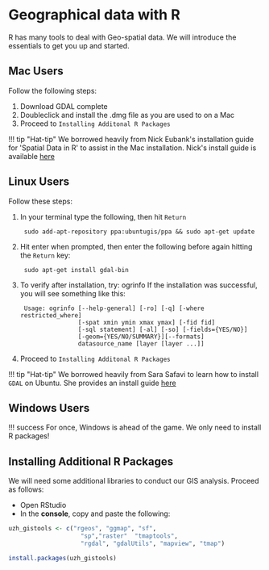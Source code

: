 # Geographical data with R

R has many tools to deal with Geo-spatial data.
We will introduce the essentials to get you up and started.

## Mac Users

Follow the following steps:

1. Download GDAL complete
2. Doubleclick and install the .dmg file as you are used to on a Mac
3. Proceed to `Installing Additonal R Packages`

!!! tip "Hat-tip"
    We borrowed heavily from Nick Eubank's installation guide for 'Spatial Data in R' to assist in the Mac installation.
    Nick's install guide is available [here](http://www.nickeubank.com/wp-content/uploads/2015/10/RGIS1_SpatialDataTypes_part0_setup.html)

## Linux Users

Follow these steps:

1. In your terminal type the following, then hit `Return`

        sudo add-apt-repository ppa:ubuntugis/ppa && sudo apt-get update

2. Hit enter when prompted, then enter the following before again hitting the `Return` key:

        sudo apt-get install gdal-bin

3. To verify after installation, try:
        ogrinfo
If the installation was successful, you will see something like this:

        Usage: ogrinfo [--help-general] [-ro] [-q] [-where restricted_where]
                       [-spat xmin ymin xmax ymax] [-fid fid]
                       [-sql statement] [-al] [-so] [-fields={YES/NO}]
                       [-geom={YES/NO/SUMMARY}][--formats]
                       datasource_name [layer [layer ...]]

4. Proceed to `Installing Additonal R Packages`

!!! tip "Hat-tip"
    We borrowed heavily from Sara Safavi to learn how to install `GDAL` on Ubuntu.
    She provides an install guide [here](http://www.sarasafavi.com/installing-gdalogr-on-ubuntu.html)

## Windows Users

!!! success
    For once, Windows is ahead of the game. We only need to install R packages!


## Installing Additional R Packages

We will need some additional libraries to conduct our GIS analysis. Proceed as follows:

* Open RStudio
* In the **console**, copy and paste the following:
```r
uzh_gistools <- c("rgeos", "ggmap", "sf",
                    "sp","raster"  "tmaptools",
                    "rgdal", "gdalUtils", "mapview", "tmap")

install.packages(uzh_gistools)
```
